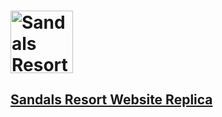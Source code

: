 #  <a href='https://www.sandals.com'><img src='https://cdn.sandals.com/sandals/v11/slideshows/resorts/sls/tomorrowresort/sls-slide-01.jpg' height='100' alt='Sandals Resort Image'>

##  Sandals Resort Website Replica
